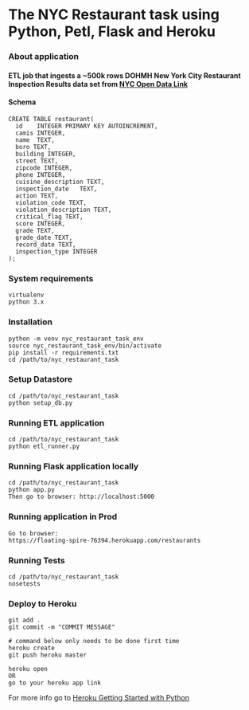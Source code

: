 # The NYC Restaurant task using Python, Petl, Flask and Heroku

### About application
#### ETL job that ingests a ~500k rows DOHMH New York City Restaurant Inspection Results data set from [NYC Open Data Link](https://nycopendata.socrata.com/api/views/xx67-kt59/rows.csv?accessType=DOWNLOAD)

#### Schema

```
CREATE TABLE restaurant(
  id    INTEGER PRIMARY KEY AUTOINCREMENT,
  camis INTEGER,
  name  TEXT,
  boro TEXT,
  building INTEGER,
  street TEXT,
  zipcode INTEGER,
  phone INTEGER,
  cuisine_description TEXT,
  inspection_date   TEXT,
  action TEXT,
  violation_code TEXT,
  violation_description TEXT,
  critical_flag TEXT,
  score INTEGER,
  grade TEXT,
  grade_date TEXT,
  record_date TEXT,
  inspection_type INTEGER
);
```

### System requirements
```
virtualenv
python 3.x

```
### Installation
```
python -m venv nyc_restaurant_task_env
source nyc_restaurant_task_env/bin/activate
pip install -r requirements.txt
cd /path/to/nyc_restaurant_task
```

### Setup Datastore
```
cd /path/to/nyc_restaurant_task
python setup_db.py
```

### Running ETL application
```
cd /path/to/nyc_restaurant_task
python etl_runner.py
```

### Running Flask application locally
```
cd /path/to/nyc_restaurant_task
python app.py
Then go to browser: http://localhost:5000
```

### Running application in Prod
```
Go to browser:
https://floating-spire-76394.herokuapp.com/restaurants
```

### Running Tests
```
cd /path/to/nyc_restaurant_task
nosetests
```

### Deploy to Heroku
```
git add .
git commit -m "COMMIT MESSAGE"

# command below only needs to be done first time
heroku create
git push heroku master

heroku open
OR
go to your heroku app link
```
For more info go to [Heroku Getting Started with Python]( https://devcenter.heroku.com/articles/getting-started-with-python)
